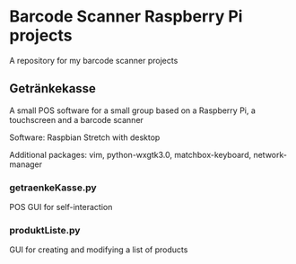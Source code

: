 # Barcode Scanner Raspberry Pi projects

A repository for my barcode scanner projects

## Getränkekasse

A small POS software for a small group based on a Raspberry Pi, a touchscreen and a barcode scanner

Software: Raspbian Stretch with desktop

Additional packages: vim, python-wxgtk3.0, matchbox-keyboard, network-manager

### getraenkeKasse.py

POS GUI for self-interaction

### produktListe.py

GUI for creating and modifying a list of products



